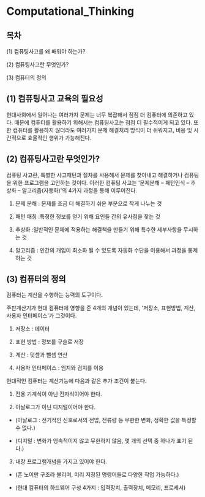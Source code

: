 # Computational_Thinking

## 목차

(1) 컴퓨팅사고를 왜 배워야 하는가?

(2) 컴퓨팅사고란 무엇인가?

(3) 컴퓨터의 정의



## (1) 컴퓨팅사고 교육의 필요성

현대사회에서 일어나는 여러가지 문제는 너무 복잡해서 점점 더 컴퓨터에 의존하고 있다. 
때문에 컴퓨터를 활용하기 위해서는 컴퓨팅사고는 점점 더 필수적이게 되고 있다.
또한 컴퓨터를 활용하지 않더라도 여러가지 문제 해결처리 방식이 더 쉬워지고, 비용 및 시간적으로 효율적인 행위가 가능해진다.


## (2) 컴퓨팅사고란 무엇인가?

컴퓨팅 사고란, 특별한 사고패턴과 절차를 사용해서 문제를 찾아내고 해결하거나 컴퓨팅을 위한 프로그램을 고안하는 것이다.
이러한 컴퓨팅 사고는 '문제분해 – 패턴인식 – 추상화 – 알고리즘(자동화)'의 4가지 과정을 통해 이루어진다.

1. 문제 분해 : 문제를 조금 더 해결하기 쉬운 부분으로 작게 나누는 것

2. 패턴 매칭 :특정한 정보를 얻기 위해 요인들 간의 유사점을 찾는 것

3. 추상화 :일반적인 문제에 적용하는 해결책을 만들기 위해 특수한 세부사항을 무시하는 것

4. 알고리즘 : 인간의 개입이 최소화 될 수 있도록 자동화 수단을 이용해서 과정을 통제하는 것


## (3) 컴퓨터의 정의

컴퓨터는 계산을 수행하는 능력의 도구이다.

주판계산기가 현대 컴퓨터에 영향을 준 4개의 개념이 있는데, '저장소, 표현방법, 계산, 사용자 인터페이스'가 그것이다. 

1. 저장소 : 데이터

2. 표현 방법 : 정보를 구슬로 저장

3. 계산 : 덧셈과 뺄셈 연산

4. 사용자 인터페이스 : 엄지와 검지를 이용

현대적인 컴퓨터는 계산기능에 다음과 같은 추가 조건이 붙는다.

1. 전용 기계식이 아닌 전자식이어야 한다.

2. 아날로그가 아닌 디지털이어야 한다.

  - (아날로그 : 전기적인 신호로서의 전압, 전류량 등 무한한 변화, 정확한 값을 특정할 수 없다.)

  - (디지털 : 변화가 영속적이지 않고 무한하지 않음, 몇 개의 선택 중 하나가 표기 된다.)

3. 내장 프로그램개념을 가지고 있어야 한다.

 - (폰 노이만 구조라 불리며, 미리 저장된 명령어들로 다양한 작업 가능하다.)

 - (현대 컴퓨터의 하드웨어 구성 4가지 : 입력장치, 출력장치, 메모리, 프로세서)

